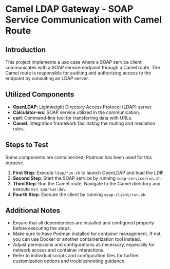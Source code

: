 # Camel LDAP Gateway - SOAP Service Communication with Camel Route

## Introduction
This project implements a use case where a SOAP service client communicates with a SOAP service endpoint through a Camel route. The Camel route is responsible for auditing and authorizing access to the endpoint by consulting an LDAP server.

## Utilized Components
- **OpenLDAP**: Lightweight Directory Access Protocol (LDAP) server.
- **Calculator-ws**: SOAP service utilized in the communication.
- **curl**: Command-line tool for transferring data with URLs.
- **Camel**: Integration framework facilitating the routing and mediation rules.

## Steps to Test
Some components are containerized; Podman has been used for this purpose.
1. **First Step**: Execute `ldap/run.sh` to launch OpenLDAP and load the LDIF.
2. **Second Step**: Start the SOAP service by running `soap-service/run.sh`.
3. **Third Step**: Run the Camel route. Navigate to the Camel directory and execute `mvn quarkus:dev`.
4. **Fourth Step**: Execute the client by running `soap-client/run.sh`.

## Additional Notes
- Ensure that all dependencies are installed and configured properly before executing the steps.
- Make sure to have Podman installed for container management. If not, you can use Docker or another containerization tool instead.
- Adjust permissions and configurations as necessary, especially for network access and container interactions.
- Refer to individual scripts and configuration files for further customization options and troubleshooting guidance.
